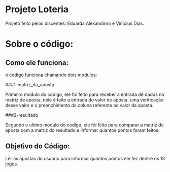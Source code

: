 # Projeto Loteria
Projeto feito pelos discentes: Eduarda Alexandirno e Vinícius Dias.

# Sobre o código: 
## Como ele funciona: 
o codigo funciona chamando dois modulos:

###1-matriz_da_aposta

Primeiro modulo do codigo, ele foi feito para receber a entrada de dados na matriz de aposta, nele é feito a entrada do valor de aposta, uma verificação desse valor e o preenchimento da coluna referente ao valor da aposta.

###2-resultado

Segundo e ultimo modulo do codigo, ele foi feito para comparar a matriz de aposta com a matriz do resultado e informar quantos pontos foram feitos.


## Objetivo do Código:  
Ler as apostas do usuário para informar quantos pontos ele fez dentre os 13 jogos.
